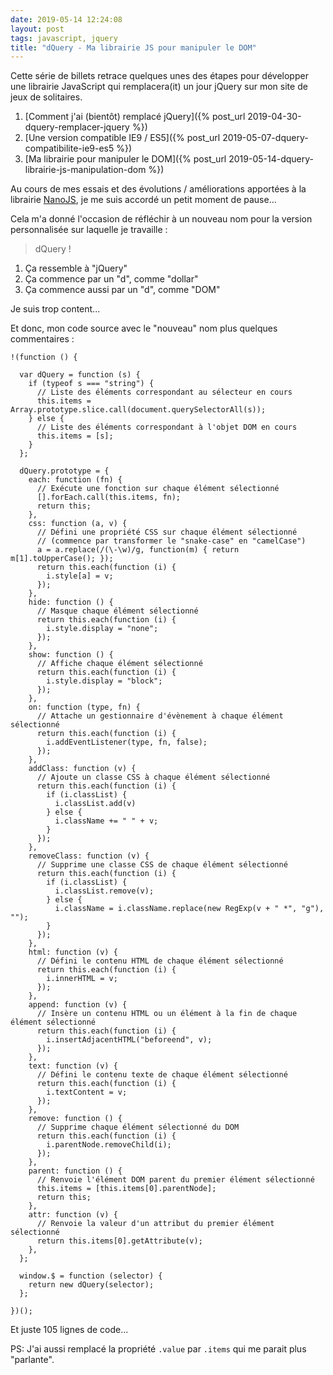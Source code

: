 ```yaml
---
date: 2019-05-14 12:24:08
layout: post
tags: javascript, jquery
title: "dQuery - Ma librairie JS pour manipuler le DOM"
---
```


Cette série de billets retrace quelques unes des étapes pour développer une
librairie JavaScript qui remplacera(it) un jour jQuery sur mon site de jeux de
solitaires.

1. [Comment j'ai (bientôt) remplacé jQuery]({% post_url 2019-04-30-dquery-remplacer-jquery %})
2. [Une version compatible IE9 / ES5]({% post_url 2019-05-07-dquery-compatibilite-ie9-es5 %})
3. [Ma librairie pour manipuler le DOM]({% post_url 2019-05-14-dquery-librairie-js-manipulation-dom %})

Au cours de mes essais et des évolutions / améliorations apportées à la
librairie [NanoJS](https://github.com/vladocar/nanoJS/), je me suis accordé un
petit moment de pause...

Cela m'a donné l'occasion de réfléchir à un nouveau nom pour la version
personnalisée sur laquelle je travaille :

> dQuery !

1. Ça ressemble à "jQuery"
2. Ça commence par un "d", comme "dollar"
3. Ça commence aussi par un "d", comme "DOM"

Je suis trop content...

Et donc, mon code source avec le "nouveau" nom plus quelques commentaires :

```
!(function () {

  var dQuery = function (s) {
    if (typeof s === "string") {
      // Liste des éléments correspondant au sélecteur en cours
      this.items = Array.prototype.slice.call(document.querySelectorAll(s));
    } else {
      // Liste des éléments correspondant à l'objet DOM en cours
      this.items = [s];
    }
  };

  dQuery.prototype = {
    each: function (fn) {
      // Exécute une fonction sur chaque élément sélectionné
      [].forEach.call(this.items, fn);
      return this;
    },
    css: function (a, v) {
      // Défini une propriété CSS sur chaque élément sélectionné
      // (commence par transformer le "snake-case" en "camelCase")
      a = a.replace(/(\-\w)/g, function(m) { return m[1].toUpperCase(); });
      return this.each(function (i) {
        i.style[a] = v;
      });
    },
    hide: function () {
      // Masque chaque élément sélectionné
      return this.each(function (i) {
        i.style.display = "none";
      });
    },
    show: function () {
      // Affiche chaque élément sélectionné
      return this.each(function (i) {
        i.style.display = "block";
      });
    },
    on: function (type, fn) {
      // Attache un gestionnaire d'évènement à chaque élément sélectionné
      return this.each(function (i) {
        i.addEventListener(type, fn, false);
      });
    },
    addClass: function (v) {
      // Ajoute un classe CSS à chaque élément sélectionné
      return this.each(function (i) {
        if (i.classList) {
          i.classList.add(v)
        } else {
          i.className += " " + v;
        }
      });
    },
    removeClass: function (v) {
      // Supprime une classe CSS de chaque élément sélectionné
      return this.each(function (i) {
        if (i.classList) {
          i.classList.remove(v);
        } else {
          i.className = i.className.replace(new RegExp(v + " *", "g"), "");
        }
      });
    },
    html: function (v) {
      // Défini le contenu HTML de chaque élément sélectionné
      return this.each(function (i) {
        i.innerHTML = v;
      });
    },
    append: function (v) {
      // Insère un contenu HTML ou un élément à la fin de chaque élément sélectionné
      return this.each(function (i) {
        i.insertAdjacentHTML("beforeend", v);
      });
    },
    text: function (v) {
      // Défini le contenu texte de chaque élément sélectionné
      return this.each(function (i) {
        i.textContent = v;
      });
    },
    remove: function () {
      // Supprime chaque élément sélectionné du DOM
      return this.each(function (i) {
        i.parentNode.removeChild(i);
      });
    },
    parent: function () {
      // Renvoie l'élément DOM parent du premier élément sélectionné
      this.items = [this.items[0].parentNode];
      return this;
    },
    attr: function (v) {
      // Renvoie la valeur d'un attribut du premier élément sélectionné
      return this.items[0].getAttribute(v);
    },
  };

  window.$ = function (selector) {
    return new dQuery(selector);
  };

})();
```

Et juste 105 lignes de code...

PS: J'ai aussi remplacé la propriété `.value` par `.items` qui me parait plus
"parlante".
